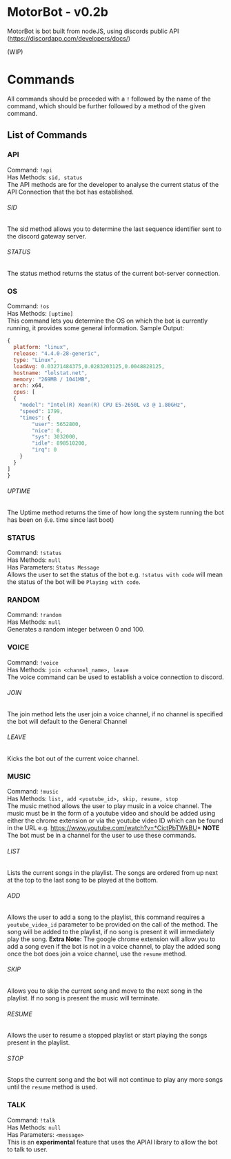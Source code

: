 # MotorBot - v0.2b
MotorBot is bot built from nodeJS, using discords public API (https://discordapp.com/developers/docs/)

(WIP)

# Commands
All commands should be preceded with a `!` followed by the name of the command, which should be further followed by a method of the given command.
## List of Commands

### API
  Command: `!api`<br>
  Has Methods: `sid, status`<br>
  The API methods are for the developer to analyse the current status of the API Connection that the bot has established.
###### SID
  The sid method allows you to determine the last sequence identifier sent to the discord gateway server.
###### STATUS
  The status method returns the status of the current bot-server connection.

### OS
  Command: `!os`<br>
  Has Methods: `[uptime]`<br>
  This command lets you determine the OS on which the bot is currently running, it provides some general information. Sample Output:
  ```Javascript
  {
    platform: "linux",
    release: "4.4.0-28-generic",
    type: "Linux",
    loadAvg: 0.03271484375,0.0283203125,0.0048828125,
    hostname: "lolstat.net",
    memory: "269MB / 1041MB",
    arch: x64,
    cpus: [
    {
      "model": "Intel(R) Xeon(R) CPU E5-2650L v3 @ 1.80GHz",
      "speed": 1799,
      "times": {
          "user": 5652800,
          "nice": 0,
          "sys": 3032000,
          "idle": 898510200,
          "irq": 0
      }
    }
  ]
  }
  ```
###### UPTIME
  The Uptime method returns the time of how long the system running the bot has been on (i.e. time since last boot)

### STATUS
  Command: `!status`<br>
  Has Methods: `null`<br>
  Has Parameters: `Status Message`<br>
  Allows the user to set the status of the bot e.g. `!status with code` will mean the status of the bot will be `Playing with code`.

### RANDOM
  Command: `!random`<br>
  Has Methods: `null`<br>
  Generates a random integer between 0 and 100.

### VOICE
  Command: `!voice`<br>
  Has Methods: `join <channel_name>, leave`<br>
  The voice command can be used to establish a voice connection to discord.
###### JOIN
  The join method lets the user join a voice channel, if no channel is specified the bot will default to the General Channel
###### LEAVE
  Kicks the bot out of the current voice channel.

### MUSIC
  Command: `!music`<br>
  Has Methods: `list, add <youtube_id>, skip, resume, stop`<br>
  The music method allows the user to play music in a voice channel. The music must be in the form of a youtube video and should be added using either the chrome extension or via the youtube video ID which can be found in the URL e.g. https://www.youtube.com/watch?v=*CictPbTWkBU*
  **NOTE** The bot must be in a channel for the user to use these commands.
###### LIST
  Lists the current songs in the playlist. The songs are ordered from up next at the top to the last song to be played at the bottom.
###### ADD
  Allows the user to add a song to the playlist, this command requires a `youtube_video_id` parameter to be provided on the call of the method. The song will be added to the playlist, if no song is present it will immediately play the song.
  **Extra Note:** The google chrome extension will allow you to add a song even if the bot is not in a voice channel, to play the added song once the bot does join a voice channel, use the `resume` method.
###### SKIP
  Allows you to skip the current song and move to the next song in the playlist. If no song is present the music will terminate.
###### RESUME
  Allows the user to resume a stopped playlist or start playing the songs present in the playlist.
###### STOP
  Stops the current song and the bot will not continue to play any more songs until the `resume` method is used.

### TALK
  Command: `!talk`<br>
  Has Methods: `null`<br>
  Has Parameters: `<message>`<br>
  This is an **experimental** feature that uses the APIAI library to allow the bot to talk to user.
